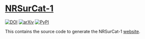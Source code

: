 # [NRSurCat-1](https://nrsur-catalog.github.io/NRSurCat-1)
[![DOI](https://zenodo.org/badge/DOI/10.5281/zenodo.8115310.svg)](https://doi.org/10.5281/zenodo.8115310)
[![arXiv](https://img.shields.io/badge/arXiv-2309.14473-b31b1b.svg)](https://arxiv.org/abs/2309.14473)
[![PyPI](https://img.shields.io/pypi/v/nrsur_catalog)](https://pypi.org/project/nrsur-catalog/)


This contains the source code to generate the NRSurCat-1 [website](https://nrsur-catalog.github.io/NRSurCat-1/intro.html).

